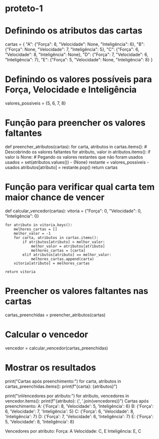 # proteto-1
# Definindo os atributos das cartas
cartas = {
    "A": {"Força": 8, "Velocidade": None, "Inteligência": 6},
    "B": {"Força": None, "Velocidade": 7, "Inteligência": 5},
    "C": {"Força": 6, "Velocidade": 8, "Inteligência": None},
    "D": {"Força": 7, "Velocidade": 6, "Inteligência": 7},
    "E": {"Força": 5, "Velocidade": None, "Inteligência": 8}
}

# Definindo os valores possíveis para Força, Velocidade e Inteligência
valores_possiveis = {5, 6, 7, 8}

# Função para preencher os valores faltantes
def preencher_atributos(cartas):
    for carta, atributos in cartas.items():
        # Descobrindo os valores faltantes
        for atributo, valor in atributos.items():
            if valor is None:
                # Pegando os valores restantes que não foram usados
                usados = set(atributos.values()) - {None}
                restante = valores_possiveis - usados
                atributos[atributo] = restante.pop()
    return cartas

# Função para verificar qual carta tem maior chance de vencer
def calcular_vencedor(cartas):
    vitoria = {"Força": 0, "Velocidade": 0, "Inteligência": 0}
    
    for atributo in vitoria.keys():
        melhores_cartas = []
        melhor_valor = -1
        for carta, atributos in cartas.items():
            if atributos[atributo] > melhor_valor:
                melhor_valor = atributos[atributo]
                melhores_cartas = [carta]
            elif atributos[atributo] == melhor_valor:
                melhores_cartas.append(carta)
        vitoria[atributo] = melhores_cartas
    
    return vitoria

# Preencher os valores faltantes nas cartas
cartas_preenchidas = preencher_atributos(cartas)

# Calcular o vencedor
vencedor = calcular_vencedor(cartas_preenchidas)

# Mostrar os resultados
print("Cartas após preenchimento:")
for carta, atributos in cartas_preenchidas.items():
    print(f"{carta}: {atributos}")

print("\nVencedores por atributo:")
for atributo, vencedores in vencedor.items():
    print(f"{atributo}: {', '.join(vencedores)}")
Cartas após preenchimento:
A: {'Força': 8, 'Velocidade': 5, 'Inteligência': 6}
B: {'Força': 6, 'Velocidade': 7, 'Inteligência': 5}
C: {'Força': 6, 'Velocidade': 8, 'Inteligência': 7}
D: {'Força': 7, 'Velocidade': 6, 'Inteligência': 7}
E: {'Força': 5, 'Velocidade': 8, 'Inteligência': 8}

Vencedores por atributo:
Força: A
Velocidade: C, E
Inteligência: E, C
